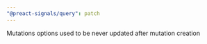 ```yaml
---
"@preact-signals/query": patch
---
```


Mutations options used to be never updated after mutation creation

